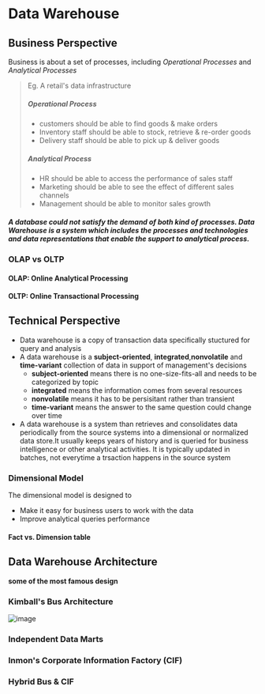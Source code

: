 # Data Warehouse
## Business Perspective
Business is about a set of processes, including *Operational Processes* and *Analytical Processes*
> Eg. A retail's data infrastructure
> ##### Operational Process
> - customers should be able to find goods & make orders
> - Inventory staff should be able to stock, retrieve & re-order goods
> - Delivery staff should be able to pick up & deliver goods
> ##### Analytical Process
> - HR should be able to access the performance of sales staff
> - Marketing should be able to see the effect of different sales channels
> - Management should be able to monitor sales growth
##### A database could not satisfy the demand of both kind of processes. Data Warehouse is a system which includes the processes and technologies and data representations that enable the support to analytical process.
### OLAP vs OLTP
#### OLAP: Online Analytical Processing
#### OLTP: Online Transactional Processing
## Technical Perspective
- Data warehouse is a copy of transaction data specifically stuctured for query and analysis
- A data warehouse is a **subject-oriented**, **integrated**,**nonvolatile** and **time-variant** collection of data in support of management's decisions
  - **subject-oriented** means there is no one-size-fits-all and needs to be categorized by topic
  - **integrated** means the information comes from several resources
  - **nonvolatile** means it has to be persisitant rather than transient
  - **time-variant** means the answer to the same question could change over time
- A data warehouse is a system than retrieves and consolidates data periodically from the source systems into a dimensional or normalized data store.It usually keeps years of history and is queried for business intelligence or other analytical activities. It is typically updated in batches, not everytime a trsaction happens in the source system
### Dimensional Model
The dimensional model is designed to 
+ Make it easy for business users to work with the data
+ Improve analytical queries performance
#### Fact vs. Dimension table

## Data Warehouse Architecture
__some of the most famous design__
### Kimball's Bus Architecture
![image](https://user-images.githubusercontent.com/59595363/142093265-b3fb7d58-aaa4-4d4a-8a32-5ca8be7f0b7d.png)

### Independent Data Marts
### Inmon's Corporate Information Factory (CIF)
### Hybrid Bus & CIF
